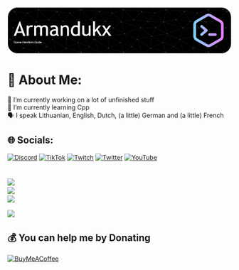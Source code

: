 ![github-header](https://github.com/Armandukx/Armandukx/blob/main/meh/github-header-image.png)

# 💫 About Me:
🔭 I’m currently working on a lot of unfinished stuff<br>🌱 I’m currently learning Cpp<br>🗣 I speak Lithuanian, English, Dutch, (a little) German and (a little) French

## 🌐 Socials:
[![Discord](https://img.shields.io/badge/Discord-%237289DA.svg?logo=discord&logoColor=white)](https://discord.gg/https://discord.gg/MGrNJqsqZt) [![TikTok](https://img.shields.io/badge/TikTok-%23000000.svg?logo=TikTok&logoColor=white)](https://tiktok.com/@Armandukx) [![Twitch](https://img.shields.io/badge/Twitch-%239146FF.svg?logo=Twitch&logoColor=white)](https://twitch.tv/Armandukx) [![Twitter](https://img.shields.io/badge/Twitter-%231DA1F2.svg?logo=Twitter&logoColor=white)](https://twitter.com/Armandukx) [![YouTube](https://img.shields.io/badge/YouTube-%23FF0000.svg?logo=YouTube&logoColor=white)](https://www.youtube.com/@Armandukx)
#
![](https://github-readme-stats.vercel.app/api?username=Armandukx&theme=dark&hide_border=false&include_all_commits=true&count_private=false)<br/>
![](https://github-readme-streak-stats.herokuapp.com/?user=Armandukx&theme=dark&hide_border=false)<br/>
![](https://github-readme-stats.vercel.app/api/top-langs/?username=Armandukx&theme=dark&hide_border=false&include_all_commits=true&count_private=false&layout=compact)

[![](https://visitcount.itsvg.in/api?id=Armandukx&icon=0&color=1)](https://visitcount.itsvg.in)

## 💰 You can help me by Donating
[![BuyMeACoffee](https://img.shields.io/badge/Buy%20Me%20a%20Coffee-ffdd00?style=for-the-badge&logo=buy-me-a-coffee&logoColor=black)](https://buymeacoffee.com/Armandukx)

